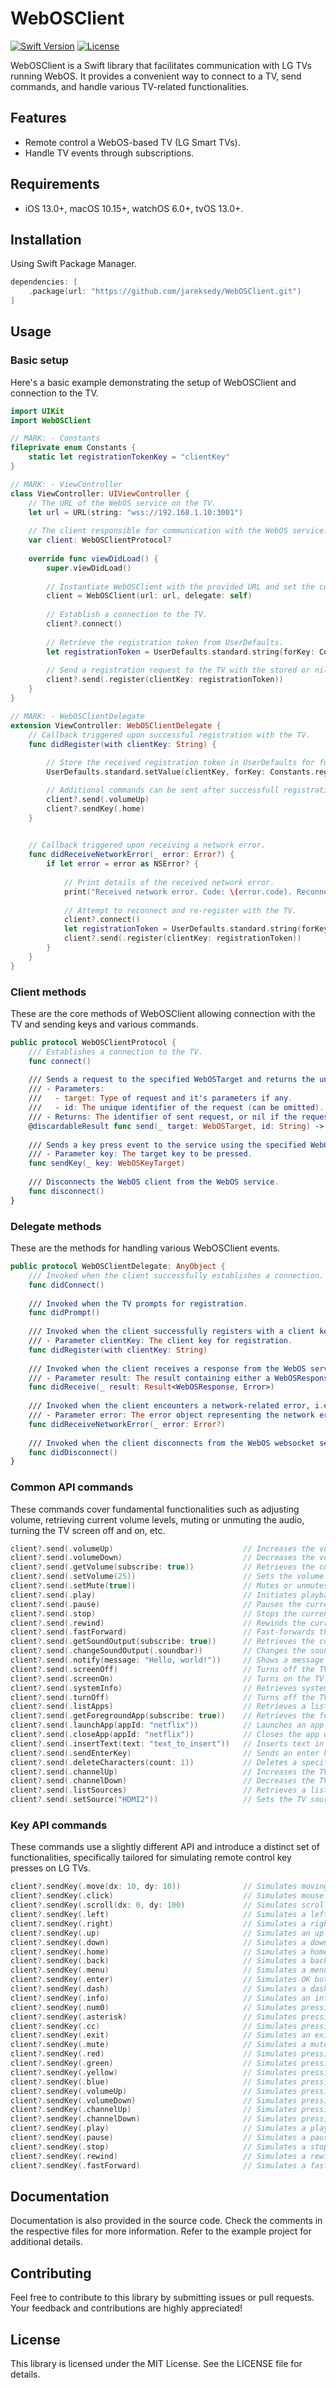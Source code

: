# WebOSClient

[![Swift Version](https://img.shields.io/badge/Swift-5.0-orange.svg)](https://swift.org/)
[![License](https://img.shields.io/badge/License-MIT-blue.svg)](https://opensource.org/licenses/MIT)

WebOSClient is a Swift library that facilitates communication with LG TVs running WebOS. It provides a convenient way to connect to a TV, send commands, and handle various TV-related functionalities.

## Features

- Remote control a WebOS-based TV (LG Smart TVs).
- Handle TV events through subscriptions.

## Requirements

- iOS 13.0+, macOS 10.15+, watchOS 6.0+, tvOS 13.0+.

## Installation

Using Swift Package Manager.

```swift
dependencies: [
    .package(url: "https://github.com/jareksedy/WebOSClient.git")
]
```

## Usage

### Basic setup

Here's a basic example demonstrating the setup of WebOSClient and connection to the TV.

```swift
import UIKit
import WebOSClient

// MARK: - Constants
fileprivate enum Constants {
    static let registrationTokenKey = "clientKey"
}

// MARK: - ViewController
class ViewController: UIViewController {
    // The URL of the WebOS service on the TV.
    let url = URL(string: "wss://192.168.1.10:3001")
    
    // The client responsible for communication with the WebOS service.
    var client: WebOSClientProtocol?
    
    override func viewDidLoad() {
        super.viewDidLoad()
        
        // Instantiate WebOSClient with the provided URL and set the current view controller as the delegate.
        client = WebOSClient(url: url, delegate: self)
        
        // Establish a connection to the TV.
        client?.connect()
        
        // Retrieve the registration token from UserDefaults.
        let registrationToken = UserDefaults.standard.string(forKey: Constants.registrationTokenKey)
        
        // Send a registration request to the TV with the stored or nil registration token.
        client?.send(.register(clientKey: registrationToken))
    }
}

// MARK: - WebOSClientDelegate
extension ViewController: WebOSClientDelegate {
    // Callback triggered upon successful registration with the TV.
    func didRegister(with clientKey: String) {
        
        // Store the received registration token in UserDefaults for future use.
        UserDefaults.standard.setValue(clientKey, forKey: Constants.registrationTokenKey)

        // Additional commands can be sent after successfull registration.
        client?.send(.volumeUp)
        client?.sendKey(.home)
    }
    

    // Callback triggered upon receiving a network error.
    func didReceiveNetworkError(_ error: Error?) {
        if let error = error as NSError? {
            
            // Print details of the received network error.
            print("Received network error. Code: \(error.code). Reconnect suggested.")
            
            // Attempt to reconnect and re-register with the TV.
            client?.connect()
            let registrationToken = UserDefaults.standard.string(forKey: Constants.registrationTokenKey)
            client?.send(.register(clientKey: registrationToken))
        }
    }
}
```

### Client methods

These are the core methods of WebOSClient allowing connection with the TV and sending keys and various commands.

```swift
public protocol WebOSClientProtocol {
    /// Establishes a connection to the TV.
    func connect()
    
    /// Sends a request to the specified WebOSTarget and returns the unique identifier of the request.
    /// - Parameters:
    ///   - target: Type of request and it's parameters if any.
    ///   - id: The unique identifier of the request (can be omitted).
    /// - Returns: The identifier of sent request, or nil if the request couldn't be sent.
    @discardableResult func send(_ target: WebOSTarget, id: String) -> String?
    
    /// Sends a key press event to the service using the specified WebOSKeyTarget.
    /// - Parameter key: The target key to be pressed.
    func sendKey(_ key: WebOSKeyTarget)
    
    /// Disconnects the WebOS client from the WebOS service.
    func disconnect()
}
```

### Delegate methods

These are the methods for handling various WebOSClient events.

```swift
public protocol WebOSClientDelegate: AnyObject {
    /// Invoked when the client successfully establishes a connection.
    func didConnect()
    
    /// Invoked when the TV prompts for registration.
    func didPrompt()
    
    /// Invoked when the client successfully registers with a client key.
    /// - Parameter clientKey: The client key for registration.
    func didRegister(with clientKey: String)
    
    /// Invoked when the client receives a response from the WebOS service.
    /// - Parameter result: The result containing either a WebOSResponse or an error.
    func didReceive(_ result: Result<WebOSResponse, Error>)
    
    /// Invoked when the client encounters a network-related error, i.e. abnormal disconnect.
    /// - Parameter error: The error object representing the network error, if any.
    func didReceiveNetworkError(_ error: Error?)
    
    /// Invoked when the client disconnects from the WebOS websocket service.
    func didDisconnect()
}
```

### Common API commands

These commands cover fundamental functionalities such as adjusting volume, retrieving current volume levels, muting or unmuting the audio, turning the TV screen off and on, etc.

```swift
client?.send(.volumeUp)                             // Increases the volume by 1 unit.
client?.send(.volumeDown)                           // Decreases the volume by 1 unit.
client?.send(.getVolume(subscribe: true))           // Retrieves the current volume level with optional subscription.
client?.send(.setVolume(25))                        // Sets the volume to the specified level.
client?.send(.setMute(true))                        // Mutes or unmutes the audio.
client?.send(.play)                                 // Initiates playback.
client?.send(.pause)                                // Pauses the current media playback.
client?.send(.stop)                                 // Stops the current media playback.
client?.send(.rewind)                               // Rewinds the current media playback.
client?.send(.fastForward)                          // Fast-forwards the current media playback.
client?.send(.getSoundOutput(subscribe: true))      // Retrieves the current sound output with optional subscription.
client?.send(.changeSoundOutput(.soundbar))         // Changes the sound output to the specified type.
client?.send(.notify(message: "Hello, world!"))     // Shows a message on the screen.
client?.send(.screenOff)                            // Turns off the TV screen.
client?.send(.screenOn)                             // Turns on the TV screen.
client?.send(.systemInfo)                           // Retrieves system information.
client?.send(.turnOff)                              // Turns off the TV.
client?.send(.listApps)                             // Retrieves a list of installed apps.
client?.send(.getForegroundApp(subscribe: true))    // Retrieves the foreground app with optional subscription.
client?.send(.launchApp(appId: "netflix"))          // Launches an app with the specified ID, content ID, and parameters (optional).
client?.send(.closeApp(appId: "netflix"))           // Closes the app with the specified ID.
client?.send(.insertText(text: "text_to_insert"))   // Inserts text in the text input field with an optional replacement index (keyboard must be open).
client?.send(.sendEnterKey)                         // Sends an enter key press to the TV.
client?.send(.deleteCharacters(count: 1))           // Deletes a specified number of characters from the text input (keyboard must be open).
client?.send(.channelUp)                            // Increases the TV channel.
client?.send(.channelDown)                          // Decreases the TV channel.
client?.send(.listSources)                          // Retrieves a list of available input sources.
client?.send(.setSource("HDMI2"))                   // Sets the TV source to the specified input ID.
```

### Key API commands

These commands use a slightly different API and introduce a distinct set of functionalities, specifically tailored for simulating remote control key presses on LG TVs. 

```swift
client?.sendKey(.move(dx: 10, dy: 10))              // Simulates moving the mouse pointer on the screen.
client?.sendKey(.click)                             // Simulates mouse click action.
client?.sendKey(.scroll(dx: 0, dy: 100)             // Simulates scrolling on the screen.
client?.sendKey(.left)                              // Simulates a left arrow key press.
client?.sendKey(.right)                             // Simulates a right arrow key press.
client?.sendKey(.up)                                // Simulates an up arrow key press.
client?.sendKey(.down)                              // Simulates a down arrow key press.
client?.sendKey(.home)                              // Simulates a home button press.
client?.sendKey(.back)                              // Simulates a back button press.
client?.sendKey(.menu)                              // Simulates a menu button press.
client?.sendKey(.enter)                             // Simulates OK button press.
client?.sendKey(.dash)                              // Simulates a dash button press.
client?.sendKey(.info)                              // Simulates an info button press.
client?.sendKey(.num0)                              // Simulates pressing the number 0—9 key.
client?.sendKey(.asterisk)                          // Simulates pressing the asterisk key.
client?.sendKey(.cc)                                // Simulates pressing the closed caption (CC) key.
client?.sendKey(.exit)                              // Simulates an exit button press.
client?.sendKey(.mute)                              // Simulates a mute button press.
client?.sendKey(.red)                               // Simulates pressing the red color button.
client?.sendKey(.green)                             // Simulates pressing the green color button.
client?.sendKey(.yellow)                            // Simulates pressing the yellow color button.
client?.sendKey(.blue)                              // Simulates pressing the blue color button.
client?.sendKey(.volumeUp)                          // Simulates pressing the volume up button.
client?.sendKey(.volumeDown)                        // Simulates pressing the volume down button.
client?.sendKey(.channelUp)                         // Simulates pressing the channel up button.
client?.sendKey(.channelDown)                       // Simulates pressing the channel down button.
client?.sendKey(.play)                              // Simulates a play button press.
client?.sendKey(.pause)                             // Simulates a pause button press.
client?.sendKey(.stop)                              // Simulates a stop button press.
client?.sendKey(.rewind)                            // Simulates a rewind button press.
client?.sendKey(.fastForward)                       // Simulates a fast-forward button press.
```

## Documentation
 
Documentation is also provided in the source code. Check the comments in the respective files for more information. Refer to the example project for additional details.

## Contributing

Feel free to contribute to this library by submitting issues or pull requests. Your feedback and contributions are highly appreciated!

## License

This library is licensed under the MIT License. See the LICENSE file for details.
